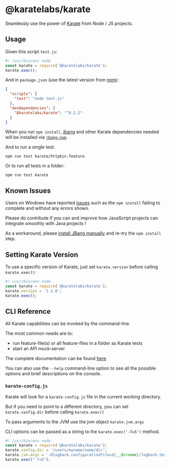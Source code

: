 # @karatelabs/karate
Seamlessly use the power of [Karate](https://github.com/karatelabs/karate) from Node / JS projects.

## Usage
Given this script `test.js`:

```js
#! /usr/bin/env node
const karate = require('@karatelabs/karate');
karate.exec();
```

And in `package.json` (use the latest version from [npm](https://www.npmjs.com/package/@karatelabs/karate)):

```json
{
  "scripts": {
    "test": "node test.js"
  },
  "devDependencies": {
    "@karatelabs/karate": "^0.2.2"
  }
}
```

When you run `npm install`, [jbang](https://www.jbang.dev/) and other Karate dependencies needed will be installed via [`jbang-npm`](https://github.com/jbangdev/jbang-npm).

And to run a single test:

```
npm run test karate/httpbin.feature
```

Or to run all tests in a folder:

```
npm run test karate
```

## Known Issues
Users on Windows have reported [issues](https://github.com/karatelabs/karate-npm/issues/2) such as the `npm install` failing to complete and without any errors shown.

Please do contribute if you can and improve how JavaScript projects can integrate smoothly with Java projects !

As a workaround, please [install JBang manually](https://www.jbang.dev/documentation/guide/latest/installation.html) and re-try the `npm install` step.

## Setting Karate Version

To use a specific version of Karate, just set `karate.version` before calling `karate.exec()`:

```js
#! /usr/bin/env node
const karate = require('@karatelabs/karate');
karate.version = '1.2.0';
karate.exec();
```

## CLI Reference
All Karate capabilities can be invoked by the command-line.

The most common needs are to:

* run feature-file(s) or all feature-files in a folder as Karate tests 
* start an API mock-server

The complete documentation can be found [here](https://github.com/karatelabs/karate/tree/master/karate-netty#usage).

You can also use the `--help` command-line option to see all the possible options and brief descriptions on the console.

### `karate-config.js`

Karate will look for a `karate-config.js` file in the current working directory.

But if you need to point to a different directory, you can set `karate.config.dir` before calling `karate.exec()`

To pass arguments to the JVM use the jvm object `karate.jvm.args`

CLI options can be passed as a string to the `karate.exec('-T=5')` method.

```js
#! /usr/bin/env node
const karate = require('@karatelabs/karate');
karate.config.dir = '/users/myname/some/dir';
karate.jvm.args = `-Dlogback.configurationFile=${__dirname}/logback-test.xml`;
karate.exec("-T=5");
```
